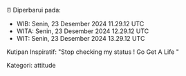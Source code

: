 ⏰ Diperbarui pada:
- WIB: Senin, 23 Desember 2024 11.29.12 UTC
- WITA: Senin, 23 Desember 2024 12.29.12 UTC
- WIT: Senin, 23 Desember 2024 13.29.12 UTC

Kutipan Inspiratif:
"Stop checking my status ! Go Get A Life "


Kategori: attitude

